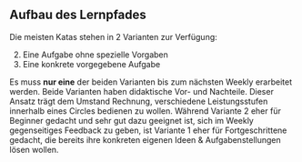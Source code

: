 ## Aufbau des Lernpfades

Die meisten Katas stehen in 2 Varianten zur Verfügung:

2. Eine Aufgabe ohne spezielle Vorgaben
2. Eine konkrete vorgegebene Aufgabe

Es muss **nur eine** der beiden Varianten bis zum nächsten Weekly erarbeitet werden. Beide Varianten haben didaktische  Vor- und Nachteile. Dieser Ansatz trägt dem Umstand Rechnung,  verschiedene Leistungsstufen innerhalb eines Circles  bedienen zu wollen. Während Variante 2 eher für Beginner gedacht und sehr gut dazu geeignet ist, sich im Weekly gegenseitiges Feedback zu geben, ist Variante 1 eher für Fortgeschrittene gedacht, die bereits ihre konkreten eigenen Ideen & Aufgabenstellungen lösen wollen.
